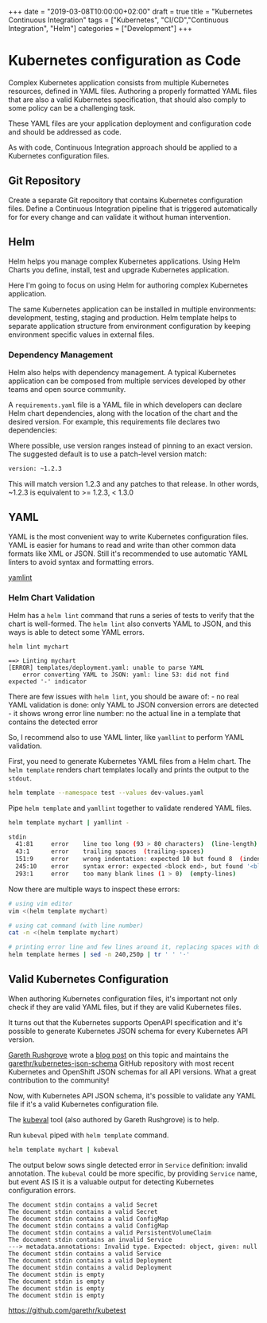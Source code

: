 +++
date = "2019-03-08T10:00:00+02:00"
draft = true
title = "Kubernetes Continuous Integration"
tags = ["Kubernetes", "CI/CD","Continuous Integration", "Helm"]
categories = ["Development"]
+++

# Kubernetes configuration as Code

Complex Kubernetes application consists from multiple Kubernetes resources, defined in YAML files. Authoring a properly formatted YAML files that are also a valid Kubernetes specification, that should also comply to some policy can be a challenging task.

These YAML files are your application deployment and configuration code and should be addressed as code.

As with code, Continuous Integration approach should be applied to a Kubernetes configuration files.

## Git Repository

Create a separate Git repository that contains Kubernetes configuration files. Define a Continuous Integration pipeline that is triggered automatically for for every change and can validate it without human intervention.

## Helm

Helm helps you manage complex Kubernetes applications. Using Helm Charts you define, install, test and upgrade Kubernetes application.

Here I'm going to focus on using Helm for authoring complex Kubernetes application.

The same Kubernetes application can be installed in multiple environments: development, testing, staging and production. Helm template helps to separate application structure from environment configuration by keeping environment specific values in external files.

### Dependency Management

Helm also helps with dependency management. A typical Kubernetes application can be composed from multiple services developed by other teams and open source community.

A `requirements.yaml` file is a YAML file in which developers can declare Helm chart dependencies, along with the location of the chart and the desired version. For example, this requirements file declares two dependencies:

Where possible, use version ranges instead of pinning to an exact version. The suggested default is to use a patch-level version match:

```txt
version: ~1.2.3
```

This will match version 1.2.3 and any patches to that release. In other words, ~1.2.3 is equivalent to >= 1.2.3, < 1.3.0

## YAML

YAML is the most convenient way to write Kubernetes configuration files. YAML is easier for humans to read and write than other common data formats like XML or JSON. Still it's recommended to use automatic YAML linters to avoid syntax and formatting errors.

[yamlint](https://github.com/adrienverge/yamllint)

### Helm Chart Validation

Helm has a `helm lint` command that runs a series of tests to verify that the chart is well-formed. The `helm lint` also converts YAML to JSON, and this ways is able to detect some YAML errors.

```text
helm lint mychart

==> Linting mychart
[ERROR] templates/deployment.yaml: unable to parse YAML
    error converting YAML to JSON: yaml: line 53: did not find expected '-' indicator
```

There are few issues with `helm lint`, you should be aware of:
    - no real YAML validation is done: only YAML to JSON conversion errors are detected
    - it shows wrong error line number: no the actual line in a template that contains the detected error

So, I recommend also to use YAML linter, like `yamllint` to perform YAML validation.

First, you need to generate Kubernetes YAML files from a Helm chart. The `helm template` renders chart templates locally and prints the output to the `stdout`.

```sh
helm template --namespace test --values dev-values.yaml
```

Pipe `helm template` and `yamllint` together to validate rendered YAML files.

```sh
helm template mychart | yamllint -

stdin
  41:81     error    line too long (93 > 80 characters)  (line-length)
  43:1      error    trailing spaces  (trailing-spaces)
  151:9     error    wrong indentation: expected 10 but found 8  (indentation)
  245:10    error    syntax error: expected <block end>, but found '<block sequence start>'
  293:1     error    too many blank lines (1 > 0)  (empty-lines)
```

Now there are multiple ways to inspect these errors:

```sh
# using vim editor
vim <(helm template mychart)

# using cat command (with line number)
cat -n <(helm template mychart)

# printing error line and few lines around it, replacing spaces with dots
helm template hermes | sed -n 240,250p | tr ' ' '⋅'
```

## Valid Kubernetes Configuration

When authoring Kubernetes configuration files, it's important not only check if they are valid YAML files, but if they are valid Kubernetes files.

It turns out that the Kubernetes supports OpenAPI specification and it's possible to generate Kubernetes JSON schema for every Kubernetes API version.

[Gareth Rushgrove](https://github.com/garethr) wrote a [blog post](https://www.morethanseven.net/2017/06/26/schemas-for-kubernetes-types/) on this topic and maintains the [garethr/kubernetes-json-schema](https://github.com/garethr/kubernetes-json-schema) GitHub repository with most recent Kubernetes and OpenShift JSON schemas for all API versions. What a great contribution to the community!

Now, with Kubernetes API JSON schema, it's possible to validate any YAML file if it's a valid Kubernetes configuration file.

The [kubeval](https://github.com/garethr/kubeval) tool (also authored by Gareth Rushgrove) is to help.

Run `kubeval` piped with `helm template` command.

```sh
helm template mychart | kubeval
```

The output below sows single detected error in `Service` definition: invalid annotation. The `kubeval` could be more specific, by providing `Service` name, but event AS IS it is a valuable output for detecting Kubernetes configuration errors.

```text
The document stdin contains a valid Secret
The document stdin contains a valid Secret
The document stdin contains a valid ConfigMap
The document stdin contains a valid ConfigMap
The document stdin contains a valid PersistentVolumeClaim
The document stdin contains an invalid Service
---> metadata.annotations: Invalid type. Expected: object, given: null
The document stdin contains a valid Service
The document stdin contains a valid Deployment
The document stdin contains a valid Deployment
The document stdin is empty
The document stdin is empty
The document stdin is empty
The document stdin is empty
```


https://github.com/garethr/kubetest
